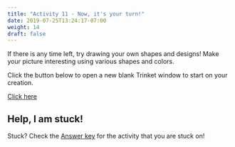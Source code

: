 ```yaml
---
title: "Activity 11 - Now, it's your turn!"
date: 2019-07-25T13:24:17-07:00
weight: 14
draft: false
---
```


If there is any time left, try drawing your own shapes and designs! Make your picture interesting using various shapes and colors.

Click the button below to open a new blank Trinket window to start on your creation.

<a class="my-2 mx-4 btn btn-info" href="https://trinket.io/library/trinkets/create?lang=python3" target="_blank">Click here</a>

## Help, I am stuck!

Stuck? Check the [Answer key](../answer-key) for the activity that you are stuck on!
